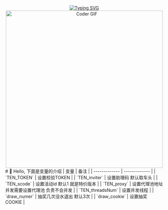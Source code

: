 <div align="center">
  
  <!-- dynamic typing effect 动态打字效果 -->
  <div align="center">
    <a href="https://www.ouklc.com/">
      <img src="https://readme-typing-svg.demolab.com?font=Fira+Code&pause=1000&width=435&lines=print(%22如何获取TOKEN？%22);print(%22我也不知道 呜呜呜%22);&center=true&size=27" alt="Typing SVG" />
    </a>
  </div>

  <!-- knock code pictures 敲代码的图片 -->
  <img src="https://media.giphy.com/media/SWoSkN6DxTszqIKEqv/giphy.gif" alt="Coder GIF" width="500">
</div>
#  🙋 Hello, 下面是变量的介绍 
<table>
| 变量 | 备注 |
| ------------- | ------------- |
| `TEN_TOKEN`   | 设置校验TOKEN  |
| `TEN_inviter`   | 设置助理码 默认取车头  |
| `TEN_scode`   | 设置活动id  默认1 就是特价版本  |
| `TEN_proxy`   | 设置代理池地址 并发需要设置代理池 负责不会并发  |
| `TEN_threadsNum`   | 设置并发线程  |
| `draw_numer`   | 抽奖几次没水退出 默认3次  |
| `draw_cookie`   | 设置抽奖COOKIE  |
